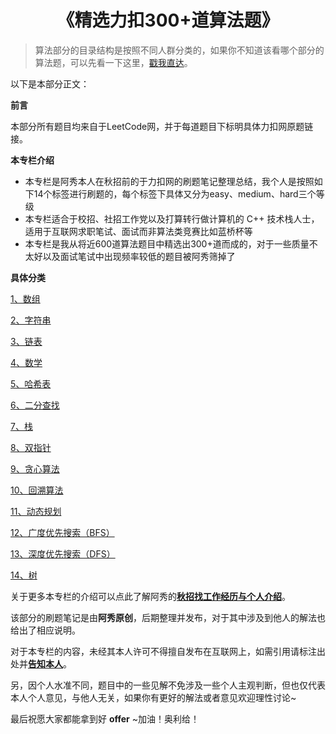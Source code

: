 <h1 align="center">
    《精选力扣300+道算法题》
</h1>


> 算法部分的目录结构是按照不同人群分类的，如果你不知道该看哪个部分的算法题，可以先看一下这里，[戳我直达](Doc/Knowledge/算法/适用人群.md)。

以下是本部分正文：

**前言**

本部分所有题目均来自于LeetCode网，并于每道题目下标明具体力扣网原题链接。

**本专栏介绍**

-  本专栏是阿秀本人在秋招前的于力扣网的刷题笔记整理总结，我个人是按照如下14个标签进行刷题的，每个标签下具体又分为easy、medium、hard三个等级
-  本专栏适合于校招、社招工作党以及打算转行做计算机的 C++ 技术栈人士，适用于互联网求职笔试、面试而非算法类竞赛比如蓝桥杯等
-  本专栏是我从将近600道算法题目中精选出300+道而成的，对于一些质量不太好以及面试笔试中出现频率较低的题目被阿秀筛掉了



**具体分类**

[1、数组](Doc/Knowledge/算法/LeetCode题解/total/01-数组/README.md)

[2、字符串](Doc/Knowledge/算法/LeetCode题解/total/02-字符串/README.md)

[3、链表](Doc/Knowledge/算法/LeetCode题解/total/03-链表/README.md)

[4、数学](Doc/Knowledge/算法/LeetCode题解/total/04-数学/README.md)

[5、哈希表](Doc/Knowledge/算法/LeetCode题解/total/05-哈希表/README.md)

[6、二分查找](Doc/Knowledge/算法/LeetCode题解/total/06-二分查找/README.md)

[7、栈](Doc/Knowledge/算法/LeetCode题解/total/07-栈/README.md)

[8、双指针](Doc/Knowledge/算法/LeetCode题解/total/08-双指针/README.md)

[9、贪心算法](Doc/Knowledge/算法/LeetCode题解/total/09-贪心算法/README.md)

[10、回溯算法](Doc/Knowledge/算法/LeetCode题解/total/10-回溯算法/README.md)

[11、动态规划](Doc/Knowledge/算法/LeetCode题解/total/11-动态规划/README.md)

[12、广度优先搜索（BFS）](Doc/Knowledge/算法/LeetCode题解/total/12-BFS/README.md)

[13、深度优先搜索（DFS）](Doc/Knowledge/算法/LeetCode题解/total/13-DFS/README.md)

[14、树](Doc/Knowledge/算法/LeetCode题解/total/14-树/README.md)



关于更多本专栏的介绍可以点此了解阿秀的[**秋招找工作经历与个人介绍**](Doc/Other/ContactMe/ContactMe.md#个人背景)。

该部分的刷题笔记是由**阿秀原创**，后期整理并发布，对于其中涉及到他人的解法也给出了相应说明。

对于本专栏的内容，未经其本人许可不得擅自发布在互联网上，如需引用请标注出处并[**告知本人**](Doc/Other/ContactMe/ContactMe.md#联系阿秀)。

另，因个人水准不同，题目中的一些见解不免涉及一些个人主观判断，但也仅代表本人个人意见，与他人无关，如果你有更好的解法或者意见欢迎理性讨论~

最后祝愿大家都能拿到好 **offer** ~加油！奥利给！

<br>

<!--

该部分还在整理中，整理完毕会放出来的，预计在六月下旬就能彻底整理完毕了。

-->



